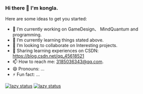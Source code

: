 ### Hi there 👋 I'm kongla.

Here are some ideas to get you started:

- 🔭 I’m currently working on GameDesign、 MindQuantum and programming.
- 🌱 I’m currently learning things stated above.
- 👯 I’m looking to collaborate on Interesting projects.
- 💬 Sharing learning experiences on CSDN: https://blog.csdn.net/qq_45618521
- 📫 How to reach me: 3185036343@qq.com.
- 😄 Pronouns: ...
- ⚡ Fun fact: ...

<!--
**URLinkEVA/URLinkEVA** is a ✨ _special_ ✨ repository because its `README.md` (this file) appears on your GitHub profile.

-->
[![lazy status](https://github-readme-stats.vercel.app/api?username=URLinkEVA)]()
[![lazy status](https://github-readme-stats.vercel.app/api/top-langs/?username=URLinkEVA)]()
